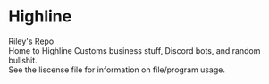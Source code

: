 # Highline
Riley's Repo<br>
Home to Highline Customs business stuff, Discord bots, and random bullshit.<br>
See the liscense file for information on file/program usage.

